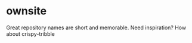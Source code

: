# ownsite
Great repository names are short and memorable. Need inspiration? How about crispy-tribble
